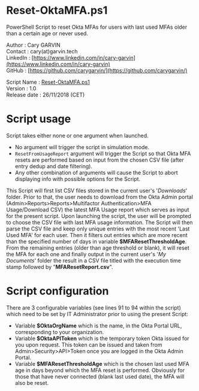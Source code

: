 # Reset-OktaMFA.ps1
PowerShell Script to reset Okta MFAs for users with last used MFAs older than a certain age or never used.

Author       : Cary GARVIN  
Contact      : cary(at)garvin.tech  
LinkedIn     : [https://www.linkedin.com/in/cary-garvin](https://www.linkedin.com/in/cary-garvin)  
GitHub       : [https://github.com/carygarvin/](https://github.com/carygarvin/)  


Script Name  : [Reset-OktaMFA.ps1](https://github.com/carygarvin/Reset-OktaMFA.ps1/)  
Version      : 1.0  
Release date : 26/11/2018 (CET)  

# Script usage
Script takes either none or one argument when launched.  
* No argument will trigger the script in simulation mode.  
* `ResetFromUsageReport` argument will trigger the Script so that Okta MFA resets are performed based on input from the chosen CSV file (after entry dedup and date filtering).  
* Any other combination of arguments will cause the Script to abort displaying info with possible options for the Script.  


This Script will first list CSV files stored in the current user's '_Downloads_' folder. Prior to that, the user needs to download from the Okta Admin portal (Admin>Reports>Reports>Multifactor Authentication>MFA Usage/Download CSV) the latest MFA Usage report which serves as input for the present script.
Upon launching the script, the user will be prompted to choose the CSV file with last MFA usage information. The Script will then parse the CSV file and keep only unique entries with the most recent 'Last Used MFA' for each user. Then it filters out entries which are more recent than the specified number of days in variable **$MFAResetThresholdAge**.
From the remaining entries (older than age threshold or blank), it will reset the MFA for each one and finally output in the current user's '_My Documents_' folder the result in a CSV file titled with the execution time stamp followed by "__MFAResetReport.csv__".

# Script configuration
There are 3 configurable variables (see lines 91 to 94 within the script) which need to be set by IT Administrator prior to using the present Script:  
* Variable **$OktaOrgName** which is the name, in the Okta Portal URL, corresponding to your organization.  
* Variable **$OktaAPIToken** which is the temporary token Okta issued for you upon request. This token can be issued and taken from Admin>Security>API>Token once you are logged in the Okta Admin Portal.  
* Variable **$MFAResetThresholdAge** which is the chosen last used MFA age in days beyond which the MFA reset is performed. Obviously for those that have never connected (blank last used date), the MFA will also be reset.  
